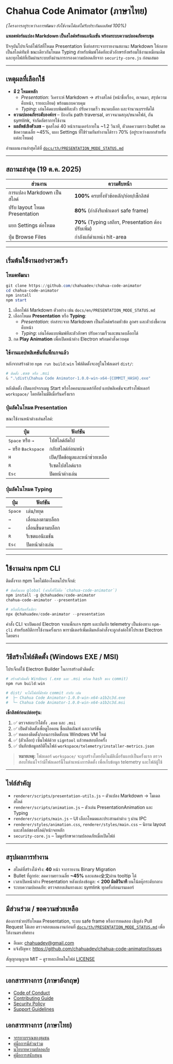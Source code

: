 # Chahua Code Animator (ภาษาไทย)
*(โครงการอยู่ระหว่างการพัฒนา ยังใช้งานได้แต่ไม่รับประกันผลลัพธ์ 100%)*

**แพลตฟอร์มแปลง Markdown เป็นสไลด์พร้อมแอนิเมชัน พร้อมระบบความปลอดภัยครบชุด**

ปัจจุบันโปรเจ็กต์โฟกัสที่โหมด Presentation ซึ่งย่อสาระจากรายงานสถานะ Markdown ให้กลายเป็นสไลด์ทันที ขณะเดียวกันโหมด Typing สำหรับพิมพ์โค้ดทีละตัวอักษรยังพร้อมใช้งานเหมือนเดิม และทุกไฟล์ที่เปิดผ่านระบบยังผ่านการกรองความปลอดภัยจาก `security-core.js` ก่อนเสมอ

---

## เหตุผลที่เลือกใช้

- **มี 2 โหมดหลัก**
  - *Presentation*: วิเคราะห์ Markdown → สร้างสไลด์ (หน้าชื่อเรื่อง, อเจนดา, สรุปความคืบหน้า, รายละเอียด) พร้อมแถบควบคุม
  - *Typing*: เล่นโค้ดแบบพิมพ์ทีละตัว ปรับความเร็ว ขนาดบล็อก และจำนวนบรรทัดได้
- **ความปลอดภัยระดับองค์กร** – ป้องกัน path traversal, ตรวจนามสกุล/ขนาดไฟล์, กัน symlink, จำกัดอัตราการใช้งาน
- **ผลลัพธ์เชิงตัวเลข** – ชุดสไลด์ 40 หน้าเรนเดอร์ภายใน ~1.2 วินาที, ตัวลดความยาว bullet ลดข้อความเฉลี่ย ~45%, แผง Settings ที่ใช้ร่วมกันทำงานได้ราว 70% (อยู่ระหว่างแยกสำหรับแต่ละโหมด)

อ่านแผนงานล่าสุดได้ที่ [`docs/th/PRESENTATION_MODE_STATUS.md`](docs/th/PRESENTATION_MODE_STATUS.md)

---

## สถานะล่าสุด (19 ต.ค. 2025)

| ส่วนงาน | ความคืบหน้า |
| --- | --- |
| การแปลง Markdown เป็นสไลด์ | **100%** ครบทั้งหัวข้อหลัก/ย่อย/เช็กลิสต์ |
| ปรับ layout โหมด Presentation | **80%** (กำลังรีแฟกเตอร์ safe frame) |
| แยก Settings ต่อโหมด | **70%** (Typing เสถียร, Presentation ต้องปรับเพิ่ม) |
| ปุ่ม Browse Files | กำลังแก้ตำแหน่ง hit-area |

---

## เริ่มต้นใช้งานอย่างรวดเร็ว

### โหมดพัฒนา

```powershell
git clone https://github.com/chahuadev/chahua-code-animator
cd chahua-code-animator
npm install
npm start
```

1. เลือกไฟล์ Markdown ตัวอย่าง เช่น `docs/en/PRESENTATION_MODE_STATUS.md`
2. เลือกโหมด **Presentation** หรือ **Typing**:
   - *Presentation*: ย่อสาระจาก Markdown เป็นสไลด์พร้อมหัวข้อ ลูกศร และตัวบ่งชี้ความคืบหน้า
   - *Typing*: เล่นโค้ดแบบพิมพ์ทีละตัวอักษร ปรับความเร็วและขนาดบล็อกได้
3. กด **Play Animation** เพื่อเปิดหน้าต่าง Electron พร้อมคำสั่งควบคุม

### ใช้งานแอปพลิเคชันที่แพ็กเกจแล้ว

หลังจากสร้างด้วย `npm run build:win` ไฟล์ติดตั้งจะอยู่ในโฟลเดอร์ `dist/`:

```powershell
# ติดตั้ง .exe หรือ .msi
& ".\dist\Chahua Code Animator-1.0.0-win-x64-{COMMIT_HASH}.exe"
```

หลังติดตั้ง เปิดแอปจากเมนู Start หรือไอคอนบนเดสก์ท็อป แอปพลิเคชันจะสร้างโฟลเดอร์ `workspace/` โดยอัตโนมัติเมื่อรันครั้งแรก

### ปุ่มลัดในโหมด Presentation

ขณะใช้งานหน้าต่างเล่นสไลด์:

| ปุ่ม | ฟังก์ชัน |
| --- | --- |
| <kbd>Space</kbd> หรือ <kbd>→</kbd> | ไปสไลด์ถัดไป |
| <kbd>←</kbd> หรือ <kbd>Backspace</kbd> | กลับสไลด์ก่อนหน้า |
| <kbd>H</kbd> | เปิด/ปิดข้อมูลและหน้าช่วยเหลือ |
| <kbd>R</kbd> | รีเซตไปสไลด์แรก |
| <kbd>Esc</kbd> | ปิดหน้าต่างเล่น |

### ปุ่มลัดในโหมด Typing

| ปุ่ม | ฟังก์ชัน |
| --- | --- |
| <kbd>Space</kbd> | เล่น/หยุด |
| <kbd>→</kbd> | เลื่อนลงตามบล็อก |
| <kbd>←</kbd> | เลื่อนขึ้นตามบล็อก |
| <kbd>R</kbd> | รีเซตแอนิเมชัน |
| <kbd>Esc</kbd> | ปิดหน้าต่างเล่น |

---

## ใช้งานผ่าน npm CLI

ติดตั้งจาก npm โดยไม่ต้องโคลนโปรเจ็กต์:

```powershell
# ติดตั้งแบบ global (คำสั่งที่ได้คือ `chahua-code-animator`)
npm install -g @chahuadev/code-animator
chahua-code-animator --presentation

# หรือสั่งรันครั้งเดียว
npx @chahuadev/code-animator --presentation
```

คำสั่ง CLI จะเปิดแอป Electron จากแพ็กเกจ npm และบันทึก telemetry เป็นช่องทาง `npm-cli` สำหรับสถิติการใช้งานครั้งแรก พารามิเตอร์เพิ่มเติมหลังคำสั่งจะถูกส่งต่อให้โปรเซส Electron โดยตรง

---

## วิธีสร้างไฟล์ติดตั้ง (Windows EXE / MSI)

โปรเจ็กต์ใช้ Electron Builder ในการสร้างตัวติดตั้ง:

```powershell
# สร้างตัวติดตั้ง Windows (.exe และ .msi พร้อม hash ของ commit)
npm run build:win

# dist/ จะได้ไฟล์ที่มีรหัส commit กำกับ เช่น
#  ├─ Chahua Code Animator-1.0.0-win-x64-a1b2c3d.exe
#  └─ Chahua Code Animator-1.0.0-win-x64-a1b2c3d.msi
```

**เช็กลิสต์ก่อนปล่อยรุ่น:**

1. ✅ ตรวจสอบว่าได้ทั้ง `.exe` และ `.msi`
2. ✅ เปิดตัวติดตั้งเพื่อดูไอคอน ชื่อผลิตภัณฑ์ และเวอร์ชัน
3. ✅ ทดลองติดตั้ง/ถอนการติดตั้งบน Windows VM ใหม่
4. ✅ (ตัวเลือก) เซ็นไฟล์ด้วย `signtool` แล้วทดสอบอีกครั้ง
5. ✅ บันทึกข้อมูลสถิติในไฟล์ `workspace/telemetry/installer-metrics.json`

> **หมายเหตุ:** โฟลเดอร์ `workspace/` จะถูกสร้างโดยอัตโนมัติเมื่อรันแอปเป็นครั้งแรก ตรวจสอบให้แน่ใจว่ามีโฟลเดอร์นี้ในตำแหน่งการติดตั้ง เพื่อเก็บข้อมูล telemetry และไฟล์ผู้ใช้

---

## ไฟล์สำคัญ

- `renderer/scripts/presentation-utils.js` – ตัวแปลง Markdown → โมเดลสไลด์
- `renderer/scripts/animation.js` – ตัวเล่น PresentationAnimation และ Typing
- `renderer/scripts/main.js` – UI เลือกโหมดและประสานค่าต่าง ๆ ผ่าน IPC
- `renderer/styles/animation.css`, `renderer/styles/main.css` – นิยาม layout และสไตล์ของสไลด์/หน้าจอหลัก
- `security-core.js` – โมดูลรักษาความปลอดภัยเมื่อเปิดไฟล์

---

## สรุปผลการทำงาน

- สไลด์ที่สร้างได้จริง: **40** หน้า จากรายงาน Binary Migration
- Bullet ที่ถูกย่อ: ลดความยาวเฉลี่ย **~45%** และแสดง全文ผ่าน tooltip ได้
- เวลาเปิดหน้าต่าง Presentation หลังแปลงข้อมูล: < **200 มิลลิวินาที** บนโน้ตบุ๊กระดับกลาง
- ระบบความปลอดภัย: ตรวจสอบเส้นทางและ symlink ทุกครั้งก่อนเรนเดอร์

---

## มีส่วนร่วม / ขอความช่วยเหลือ

ต้องการช่วยปรับโหมด Presentation, ระบบ safe frame หรือการทดสอบ เชิญส่ง Pull Request ได้เลย ตรวจสอบแผนงานก่อนที่ [`docs/th/PRESENTATION_MODE_STATUS.md`](docs/th/PRESENTATION_MODE_STATUS.md) เพื่อให้งานตรงทิศทาง

- อีเมล: chahuadev@gmail.com
- แจ้งปัญหา: https://github.com/chahuadev/chahua-code-animator/issues

สัญญาอนุญาต MIT – ดูรายละเอียดในไฟล์ [LICENSE](LICENSE)

---

## เอกสารทางการ (ภาษาอังกฤษ)

- [Code of Conduct](docs/en/CODE_OF_CONDUCT.md)
- [Contributing Guide](docs/en/CONTRIBUTING.md)
- [Security Policy](docs/en/SECURITY_POLICY.md)
- [Support Guidelines](docs/en/SUPPORT.md)

## เอกสารทางการ (ภาษาไทย)

- [จรรยาบรรณของชุมชน](docs/th/CODE_OF_CONDUCT.md)
- [คู่มือการมีส่วนร่วม](docs/th/CONTRIBUTING.md)
- [นโยบายความปลอดภัย](docs/th/SECURITY_POLICY.md)
- [คู่มือการสนับสนุน](docs/th/SUPPORT.md)
